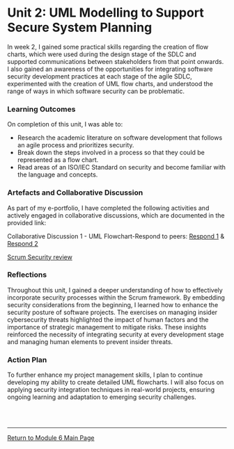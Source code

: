 # Unit 2: UML Modelling to Support Secure System Planning

In week 2, I gained some practical skills regarding the creation of flow charts, which were used during the design stage of the SDLC and supported communications between stakeholders from that point onwards. I also gained an awareness of the opportunities for integrating software security development practices at each stage of the agile SDLC, experimented with the creation of UML flow charts, and understood the range of ways in which software security can be problematic.

### Learning Outcomes
On completion of this unit, I was able to:
 - Research the academic literature on software development that follows an agile process and prioritizes security.
 - Break down the steps involved in a process so that they could be represented as a flow chart.
 - Read areas of an ISO/IEC Standard on security and become familiar with the language and concepts.

### Artefacts and Collaborative Discussion 
As part of my e-portfolio, I have completed the following activities and actively engaged in collaborative discussions, which are documented in the provided link:

Collaborative Discussion 1 - UML Flowchart-Respond to peers: [Respond 1](SSD_Unit02_Respond1.pdf) & [Respond 2](SSD_Unit02_Respond2.pdf)

[Scrum Security review](SSD_Unit02_Seminar.md)

### Reflections
Throughout this unit, I gained a deeper understanding of how to effectively incorporate security processes within the Scrum framework. By embedding security considerations from the beginning, I learned how to enhance the security posture of software projects. The exercises on managing insider cybersecurity threats highlighted the impact of human factors and the importance of strategic management to mitigate risks. These insights reinforced the necessity of integrating security at every development stage and managing human elements to prevent insider threats.

### Action Plan
To further enhance my project management skills, I plan to continue developing my ability to create detailed UML flowcharts. I will also focus on applying security integration techniques in real-world projects, ensuring ongoing learning and adaptation to emerging security challenges.

<br><br>

---

[Return to Module 6 Main Page](SSD_main.md)
